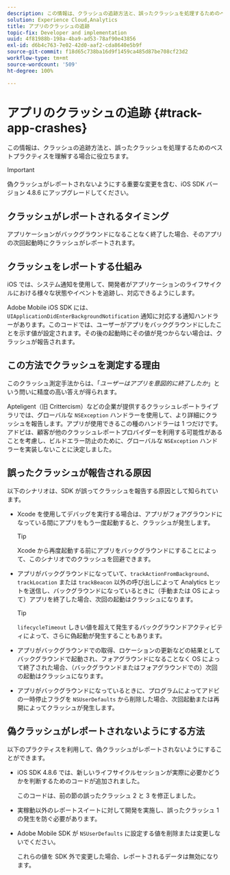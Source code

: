 ```yaml
---
description: この情報は、クラッシュの追跡方法と、誤ったクラッシュを処理するためのベストプラクティスを理解する場合に役立ちます。
solution: Experience Cloud,Analytics
title: アプリのクラッシュの追跡
topic-fix: Developer and implementation
uuid: 4f81988b-198a-4ba9-ad53-78af90e43856
exl-id: d6b4c763-7e02-42d0-aaf2-cda8640e5b9f
source-git-commit: f18d65c738ba16d9f1459ca485d87be708cf23d2
workflow-type: tm+mt
source-wordcount: '509'
ht-degree: 100%

---
```


# アプリのクラッシュの追跡 {#track-app-crashes}

この情報は、クラッシュの追跡方法と、誤ったクラッシュを処理するためのベストプラクティスを理解する場合に役立ちます。

>[!IMPORTANT]
>
>偽クラッシュがレポートされないようにする重要な変更を含む、iOS SDK バージョン 4.8.6 にアップグレードしてください。

## クラッシュがレポートされるタイミング

アプリケーションがバックグラウンドになることなく終了した場合、そのアプリの次回起動時にクラッシュがレポートされます。

## クラッシュをレポートする仕組み

iOS では、システム通知を使用して、開発者がアプリケーションのライフサイクルにおける様々な状態やイベントを追跡し、対応できるようにします。

Adobe Mobile iOS SDK には、`UIApplicationDidEnterBackgroundNotification` 通知に対応する通知ハンドラーがあります。このコードでは、ユーザーがアプリをバックグラウンドにしたことを示す値が設定されます。その後の起動時にその値が見つからない場合は、クラッシュが報告されます。

## この方法でクラッシュを測定する理由

このクラッシュ測定手法からは、「*ユーザーはアプリを意図的に終了したか*」という問いに精度の高い答えが得られます。

Apteligent（旧 Crittercism）などの企業が提供するクラッシュレポートライブラリでは、グローバルな `NSException` ハンドラーを使用して、より詳細にクラッシュを報告します。アプリが使用できるこの種のハンドラーは 1 つだけです。アドビは、顧客が他のクラッシュレポートプロバイダーを利用する可能性があることを考慮し、ビルドエラー防止のために、グローバルな `NSException` ハンドラーを実装しないことに決定しました。

## 誤ったクラッシュが報告される原因

以下のシナリオは、SDK が誤ってクラッシュを報告する原因として知られています。

* Xcode を使用してデバッグを実行する場合は、アプリがフォアグラウンドになっている間にアプリをもう一度起動すると、クラッシュが発生します。

   >[!TIP]
   >
   >Xcode から再度起動する前にアプリをバックグラウンドにすることによって、このシナリオでのクラッシュを回避できます。

* アプリがバックグラウンドになっていて、`trackActionFromBackground`、`trackLocation` または `trackBeacon` 以外の呼び出しによって Analytics ヒットを送信し、バックグラウンドになっているときに（手動または OS によって）アプリを終了した場合、次回の起動はクラッシュになります。

   >[!TIP]
   >
   >`lifecycleTimeout` しきい値を超えて発生するバックグラウンドアクティビティによって、さらに偽起動が発生することもあります。

* アプリがバックグラウンドでの取得、ロケーションの更新などの結果としてバックグラウンドで起動され、フォアグラウンドになることなく OS によって終了された場合、（バックグラウンドまたはフォアグラウンドでの）次回の起動はクラッシュになります。
* アプリがバックグラウンドになっているときに、プログラムによってアドビの一時停止フラグを `NSUserDefaults` から削除した場合、次回起動または再開によってクラッシュが発生します。

## 偽クラッシュがレポートされないようにする方法

以下のプラクティスを利用して、偽クラッシュがレポートされないようにすることができます。

* iOS SDK 4.8.6 では、新しいライフサイクルセッションが実際に必要かどうかを判断するためのコードが追加されました。

   このコードは、前の節の誤ったクラッシュ 2 と 3 を修正しました。

* 実稼動以外のレポートスイートに対して開発を実施し、誤ったクラッシュ 1 の発生を防ぐ必要があります。
* Adobe Mobile SDK が `NSUserDefaults` に設定する値を削除または変更しないでください。

   これらの値を SDK 外で変更した場合、レポートされるデータは無効になります。
